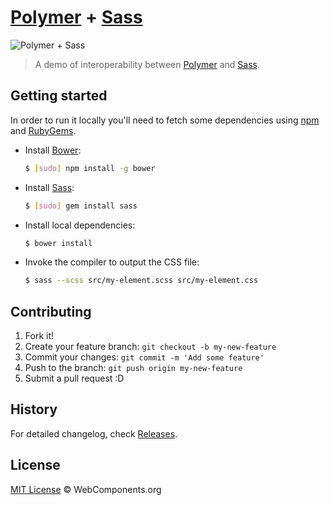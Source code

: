 # [Polymer](http://www.polymer-project.org/) + [Sass](http://sass-lang.com/)

![Polymer + Sass](https://cloud.githubusercontent.com/assets/398893/3516917/3105d048-06e7-11e4-946f-636b74f62140.jpg)

> A demo of interoperability between [Polymer](http://www.polymer-project.org/) and [Sass](http://sass-lang.com/).

## Getting started

In order to run it locally you'll need to fetch some dependencies using [npm](https://www.npmjs.org/) and [RubyGems](https://rubygems.org/).

* Install [Bower](http://bower.io/):

    ```sh
    $ [sudo] npm install -g bower
    ```

* Install [Sass](http://sass-lang.com/):

    ```sh
    $ [sudo] gem install sass
    ```

* Install local dependencies:

    ```sh
    $ bower install
    ```

* Invoke the compiler to output the CSS file:

    ```sh
    $ sass --scss src/my-element.scss src/my-element.css
    ```

## Contributing

1. Fork it!
2. Create your feature branch: `git checkout -b my-new-feature`
3. Commit your changes: `git commit -m 'Add some feature'`
4. Push to the branch: `git push origin my-new-feature`
5. Submit a pull request :D

## History

For detailed changelog, check [Releases](https://github.com/webcomponents/sass-interop/releases).

## License

[MIT License](http://webcomponentsorg.mit-license.org/) © WebComponents.org
